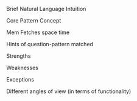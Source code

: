 Brief Natural Language Intuition


Core Pattern Concept


Mem Fetches
space
time


Hints of question-pattern matched



Strengths



Weaknesses



Exceptions




Different angles of view (in terms of functionality)







